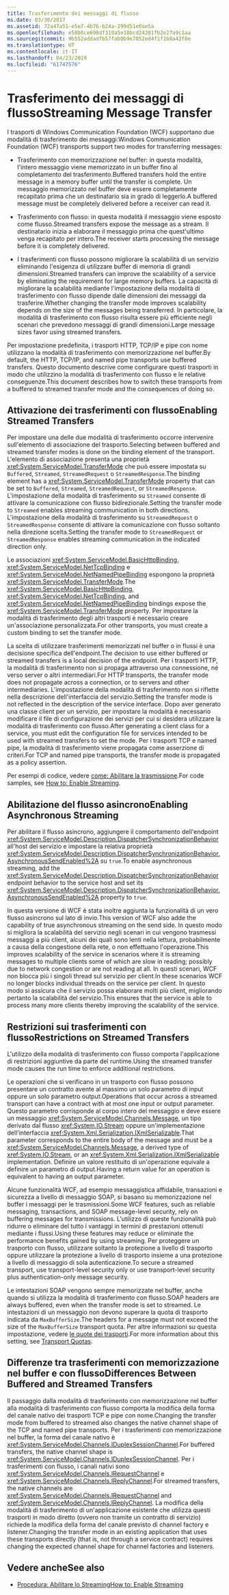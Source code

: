 ```yaml
---
title: Trasferimento dei messaggi di flusso
ms.date: 03/30/2017
ms.assetid: 72a47a51-e5e7-4b76-b24a-299d51e0ae5a
ms.openlocfilehash: e58b0ce698df310a5e18bcd24201fb2e27a9c1aa
ms.sourcegitcommit: 9b552addadfb57fab0b9e7852ed4f1f1b8a42f8e
ms.translationtype: HT
ms.contentlocale: it-IT
ms.lasthandoff: 04/23/2019
ms.locfileid: "61747576"
---
```

# <a name="streaming-message-transfer"></a><span data-ttu-id="46e18-102">Trasferimento dei messaggi di flusso</span><span class="sxs-lookup"><span data-stu-id="46e18-102">Streaming Message Transfer</span></span>
<span data-ttu-id="46e18-103">I trasporti di Windows Communication Foundation (WCF) supportano due modalità di trasferimento dei messaggi:</span><span class="sxs-lookup"><span data-stu-id="46e18-103">Windows Communication Foundation (WCF) transports support two modes for transferring messages:</span></span>  
  
- <span data-ttu-id="46e18-104">Trasferimento con memorizzazione nel buffer: in questa modalità, l'intero messaggio viene memorizzato in un buffer fino al completamento del trasferimento.</span><span class="sxs-lookup"><span data-stu-id="46e18-104">Buffered transfers hold the entire message in a memory buffer until the transfer is complete.</span></span> <span data-ttu-id="46e18-105">Un messaggio memorizzato nel buffer deve essere completamente recapitato prima che un destinatario sia in grado di leggerlo.</span><span class="sxs-lookup"><span data-stu-id="46e18-105">A buffered message must be completely delivered before a receiver can read it.</span></span>  
  
- <span data-ttu-id="46e18-106">Trasferimento con flusso: in questa modalità il messaggio viene esposto come flusso.</span><span class="sxs-lookup"><span data-stu-id="46e18-106">Streamed transfers expose the message as a stream.</span></span> <span data-ttu-id="46e18-107">Il destinatario inizia a elaborare il messaggio prima che quest'ultimo venga recapitato per intero.</span><span class="sxs-lookup"><span data-stu-id="46e18-107">The receiver starts processing the message before it is completely delivered.</span></span>  
  
- <span data-ttu-id="46e18-108">I trasferimenti con flusso possono migliorare la scalabilità di un servizio eliminando l'esigenza di utilizzare buffer di memoria di grandi dimensioni.</span><span class="sxs-lookup"><span data-stu-id="46e18-108">Streamed transfers can improve the scalability of a service by eliminating the requirement for large memory buffers.</span></span> <span data-ttu-id="46e18-109">La capacità di migliorare la scalabilità mediante l'impostazione della modalità di trasferimento con flusso dipende dalle dimensioni dei messaggi da trasferire.</span><span class="sxs-lookup"><span data-stu-id="46e18-109">Whether changing the transfer mode improves scalability depends on the size of the messages being transferred.</span></span> <span data-ttu-id="46e18-110">In particolare, la modalità di trasferimento con flusso risulta essere più efficiente negli scenari che prevedono messaggi di grandi dimensioni.</span><span class="sxs-lookup"><span data-stu-id="46e18-110">Large message sizes favor using streamed transfers.</span></span>  
  
 <span data-ttu-id="46e18-111">Per impostazione predefinita, i trasporti HTTP, TCP/IP e pipe con nome utilizzano la modalità di trasferimento con memorizzazione nel buffer.</span><span class="sxs-lookup"><span data-stu-id="46e18-111">By default, the HTTP, TCP/IP, and named pipe transports use buffered transfers.</span></span> <span data-ttu-id="46e18-112">Questo documento descrive come configurare questi trasporti in modo che utilizzino la modalità di trasferimento con flusso e le relative conseguenze.</span><span class="sxs-lookup"><span data-stu-id="46e18-112">This document describes how to switch these transports from a buffered to streamed transfer mode and the consequences of doing so.</span></span>  
  
## <a name="enabling-streamed-transfers"></a><span data-ttu-id="46e18-113">Attivazione dei trasferimenti con flusso</span><span class="sxs-lookup"><span data-stu-id="46e18-113">Enabling Streamed Transfers</span></span>  
 <span data-ttu-id="46e18-114">Per impostare una delle due modalità di trasferimento occorre intervenire sull'elemento di associazione del trasporto.</span><span class="sxs-lookup"><span data-stu-id="46e18-114">Selecting between buffered and streamed transfer modes is done on the binding element of the transport.</span></span> <span data-ttu-id="46e18-115">L'elemento di associazione presenta una proprietà <xref:System.ServiceModel.TransferMode> che può essere impostata su `Buffered`, `Streamed`, `StreamedRequest` o `StreamedResponse`.</span><span class="sxs-lookup"><span data-stu-id="46e18-115">The binding element has a <xref:System.ServiceModel.TransferMode> property that can be set to `Buffered`, `Streamed`, `StreamedRequest`, or `StreamedResponse`.</span></span> <span data-ttu-id="46e18-116">L'impostazione della modalità di trasferimento su `Streamed` consente di attivare la comunicazione con flusso bidirezionale.</span><span class="sxs-lookup"><span data-stu-id="46e18-116">Setting the transfer mode to `Streamed` enables streaming communication in both directions.</span></span> <span data-ttu-id="46e18-117">L'impostazione della modalità di trasferimento su `StreamedRequest` o `StreamedResponse` consente di attivare la comunicazione con flusso soltanto nella direzione scelta.</span><span class="sxs-lookup"><span data-stu-id="46e18-117">Setting the transfer mode to `StreamedRequest` or `StreamedResponse` enables streaming communication in the indicated direction only.</span></span>  
  
 <span data-ttu-id="46e18-118">Le associazioni <xref:System.ServiceModel.BasicHttpBinding>, <xref:System.ServiceModel.NetTcpBinding> e <xref:System.ServiceModel.NetNamedPipeBinding> espongono la proprietà <xref:System.ServiceModel.TransferMode>.</span><span class="sxs-lookup"><span data-stu-id="46e18-118">The <xref:System.ServiceModel.BasicHttpBinding>, <xref:System.ServiceModel.NetTcpBinding>, and <xref:System.ServiceModel.NetNamedPipeBinding> bindings expose the <xref:System.ServiceModel.TransferMode> property.</span></span> <span data-ttu-id="46e18-119">Per impostare la modalità di trasferimento degli altri trasporti è necessario creare un'associazione personalizzata.</span><span class="sxs-lookup"><span data-stu-id="46e18-119">For other transports, you must create a custom binding to set the transfer mode.</span></span>  
  
 <span data-ttu-id="46e18-120">La scelta di utilizzare trasferimenti memorizzati nel buffer o in flussi è una decisione specifica dell'endpoint.</span><span class="sxs-lookup"><span data-stu-id="46e18-120">The decision to use either buffered or streamed transfers is a local decision of the endpoint.</span></span> <span data-ttu-id="46e18-121">Per i trasporti HTTP, la modalità di trasferimento non si propaga attraverso una connessione, né verso server o altri intermediari.</span><span class="sxs-lookup"><span data-stu-id="46e18-121">For HTTP transports, the transfer mode does not propagate across a connection, or to servers and other intermediaries.</span></span> <span data-ttu-id="46e18-122">L'impostazione della modalità di trasferimento non si riflette nella descrizione dell'interfaccia del servizio.</span><span class="sxs-lookup"><span data-stu-id="46e18-122">Setting the transfer mode is not reflected in the description of the service interface.</span></span> <span data-ttu-id="46e18-123">Dopo aver generato una classe client per un servizio, per impostare la modalità è necessario modificare il file di configurazione dei servizi per cui si desidera utilizzare la modalità di trasferimento con flusso.</span><span class="sxs-lookup"><span data-stu-id="46e18-123">After generating a client class for a service, you must edit the configuration file for services intended to be used with streamed transfers to set the mode.</span></span> <span data-ttu-id="46e18-124">Per i trasporti TCP e named pipe, la modalità di trasferimento viene propagata come asserzione di criteri.</span><span class="sxs-lookup"><span data-stu-id="46e18-124">For TCP and named pipe transports, the transfer mode is propagated as a policy assertion.</span></span>  
  
 <span data-ttu-id="46e18-125">Per esempi di codice, vedere [come: Abilitare la trasmissione](../../../../docs/framework/wcf/feature-details/how-to-enable-streaming.md).</span><span class="sxs-lookup"><span data-stu-id="46e18-125">For code samples, see [How to: Enable Streaming](../../../../docs/framework/wcf/feature-details/how-to-enable-streaming.md).</span></span>  
  
## <a name="enabling-asynchronous-streaming"></a><span data-ttu-id="46e18-126">Abilitazione del flusso asincrono</span><span class="sxs-lookup"><span data-stu-id="46e18-126">Enabling Asynchronous Streaming</span></span>  
 <span data-ttu-id="46e18-127">Per abilitare il flusso asincrono, aggiungere il comportamento dell'endpoint <xref:System.ServiceModel.Description.DispatcherSynchronizationBehavior> all'host del servizio e impostare la relativa proprietà <xref:System.ServiceModel.Description.DispatcherSynchronizationBehavior.AsynchronousSendEnabled%2A> su `true`.</span><span class="sxs-lookup"><span data-stu-id="46e18-127">To enable asynchronous streaming, add the  <xref:System.ServiceModel.Description.DispatcherSynchronizationBehavior> endpoint behavior to the service host and set its <xref:System.ServiceModel.Description.DispatcherSynchronizationBehavior.AsynchronousSendEnabled%2A> property to `true`.</span></span>  
  
 <span data-ttu-id="46e18-128">In questa versione di WCF è stata inoltre aggiunta la funzionalità di un vero flusso asincrono sul lato di invio.</span><span class="sxs-lookup"><span data-stu-id="46e18-128">This version of WCF also adde the capability of true asynchronous streaming on the send side.</span></span> <span data-ttu-id="46e18-129">In questo modo si migliora la scalabilità del servizio negli scenari in cui vengono trasmessi messaggi a più client, alcuni dei quali sono lenti nella lettura, probabilmente a causa della congestione della rete, o non effettuano l'operazione.</span><span class="sxs-lookup"><span data-stu-id="46e18-129">This improves scalability of the service in scenarios where it is streaming messages to multiple clients some of which are slow in reading; possibly due to network congestion or are not reading at all.</span></span> <span data-ttu-id="46e18-130">In questi scenari, WCF non blocca più i singoli thread sul servizio per client.</span><span class="sxs-lookup"><span data-stu-id="46e18-130">In these scenarios WCF no longer blocks individual threads on the service per client.</span></span> <span data-ttu-id="46e18-131">In questo modo si assicura che il servizio possa elaborare molti più client, migliorando pertanto la scalabilità del servizio.</span><span class="sxs-lookup"><span data-stu-id="46e18-131">This ensures that the service is able to process many more clients thereby improving the scalability of the service.</span></span>  
  
## <a name="restrictions-on-streamed-transfers"></a><span data-ttu-id="46e18-132">Restrizioni sui trasferimenti con flusso</span><span class="sxs-lookup"><span data-stu-id="46e18-132">Restrictions on Streamed Transfers</span></span>  
 <span data-ttu-id="46e18-133">L'utilizzo della modalità di trasferimento con flusso comporta l'applicazione di restrizioni aggiuntive da parte del runtime.</span><span class="sxs-lookup"><span data-stu-id="46e18-133">Using the streamed transfer mode causes the run time to enforce additional restrictions.</span></span>  
  
 <span data-ttu-id="46e18-134">Le operazioni che si verificano in un trasporto con flusso possono presentare un contratto avente al massimo un solo parametro di input oppure un solo parametro output.</span><span class="sxs-lookup"><span data-stu-id="46e18-134">Operations that occur across a streamed transport can have a contract with at most one input or output parameter.</span></span> <span data-ttu-id="46e18-135">Questo parametro corrisponde al corpo intero del messaggio e deve essere un messaggio <xref:System.ServiceModel.Channels.Message>, un tipo derivato dal flusso <xref:System.IO.Stream> oppure un'implementazione dell'interfaccia <xref:System.Xml.Serialization.IXmlSerializable>.</span><span class="sxs-lookup"><span data-stu-id="46e18-135">That parameter corresponds to the entire body of the message and must be a <xref:System.ServiceModel.Channels.Message>, a derived type of <xref:System.IO.Stream>, or an <xref:System.Xml.Serialization.IXmlSerializable> implementation.</span></span> <span data-ttu-id="46e18-136">Definire un valore restituito di un'operazione equivale a definire un parametro di output.</span><span class="sxs-lookup"><span data-stu-id="46e18-136">Having a return value for an operation is equivalent to having an output parameter.</span></span>  
  
 <span data-ttu-id="46e18-137">Alcune funzionalità WCF, ad esempio messaggistica affidabile, transazioni e sicurezza a livello di messaggio SOAP, si basano su memorizzazione nel buffer i messaggi per le trasmissioni.</span><span class="sxs-lookup"><span data-stu-id="46e18-137">Some WCF features, such as reliable messaging, transactions, and SOAP message-level security, rely on buffering messages for transmissions.</span></span> <span data-ttu-id="46e18-138">L'utilizzo di queste funzionalità può ridurre o eliminare del tutto i vantaggi in termini di prestazioni ottenuti mediante i flussi.</span><span class="sxs-lookup"><span data-stu-id="46e18-138">Using these features may reduce or eliminate the performance benefits gained by using streaming.</span></span> <span data-ttu-id="46e18-139">Per proteggere un trasporto con flusso, utilizzare soltanto la protezione a livello di trasporto oppure utilizzare la protezione a livello di trasporto insieme a una protezione a livello di messaggio di sola autenticazione.</span><span class="sxs-lookup"><span data-stu-id="46e18-139">To secure a streamed transport, use transport-level security only or use transport-level security plus authentication-only message security.</span></span>  
  
 <span data-ttu-id="46e18-140">Le intestazioni SOAP vengono sempre memorizzate nel buffer, anche quando si utilizza la modalità di trasferimento con flusso.</span><span class="sxs-lookup"><span data-stu-id="46e18-140">SOAP headers are always buffered, even when the transfer mode is set to streamed.</span></span> <span data-ttu-id="46e18-141">Le intestazioni di un messaggio non devono superare la quota di trasporto indicata da `MaxBufferSize`.</span><span class="sxs-lookup"><span data-stu-id="46e18-141">The headers for a message must not exceed the size of the `MaxBufferSize` transport quota.</span></span> <span data-ttu-id="46e18-142">Per altre informazioni su questa impostazione, vedere [le quote dei trasporti](../../../../docs/framework/wcf/feature-details/transport-quotas.md).</span><span class="sxs-lookup"><span data-stu-id="46e18-142">For more information about this setting, see [Transport Quotas](../../../../docs/framework/wcf/feature-details/transport-quotas.md).</span></span>  
  
## <a name="differences-between-buffered-and-streamed-transfers"></a><span data-ttu-id="46e18-143">Differenze tra trasferimenti con memorizzazione nel buffer e con flusso</span><span class="sxs-lookup"><span data-stu-id="46e18-143">Differences Between Buffered and Streamed Transfers</span></span>  
 <span data-ttu-id="46e18-144">Il passaggio dalla modalità di trasferimento con memorizzazione nel buffer alla modalità di trasferimento con flusso comporta la modifica della forma del canale nativo dei trasporti TCP e pipe con nome.</span><span class="sxs-lookup"><span data-stu-id="46e18-144">Changing the transfer mode from buffered to streamed also changes the native channel shape of the TCP and named pipe transports.</span></span> <span data-ttu-id="46e18-145">Per i trasferimenti con memorizzazione nel buffer, la forma del canale nativo è <xref:System.ServiceModel.Channels.IDuplexSessionChannel>.</span><span class="sxs-lookup"><span data-stu-id="46e18-145">For buffered transfers, the native channel shape is <xref:System.ServiceModel.Channels.IDuplexSessionChannel>.</span></span> <span data-ttu-id="46e18-146">Per i trasferimenti con flusso, i canali nativi sono <xref:System.ServiceModel.Channels.IRequestChannel> e <xref:System.ServiceModel.Channels.IReplyChannel>.</span><span class="sxs-lookup"><span data-stu-id="46e18-146">For streamed transfers, the native channels are <xref:System.ServiceModel.Channels.IRequestChannel> and <xref:System.ServiceModel.Channels.IReplyChannel>.</span></span> <span data-ttu-id="46e18-147">La modifica della modalità di trasferimento di un'applicazione esistente che utilizza questi trasporti in modo diretto (ovvero non tramite un contratto di servizio) richiede la modifica della forma del canale previsto di channel factory e listener.</span><span class="sxs-lookup"><span data-stu-id="46e18-147">Changing the transfer mode in an existing application that uses these transports directly (that is, not through a service contract) requires changing the expected channel shape for channel factories and listeners.</span></span>  
  
## <a name="see-also"></a><span data-ttu-id="46e18-148">Vedere anche</span><span class="sxs-lookup"><span data-stu-id="46e18-148">See also</span></span>

- [<span data-ttu-id="46e18-149">Procedura: Abilitare lo Streaming</span><span class="sxs-lookup"><span data-stu-id="46e18-149">How to: Enable Streaming</span></span>](../../../../docs/framework/wcf/feature-details/how-to-enable-streaming.md)
